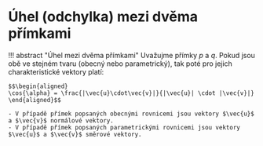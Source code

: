 # Úhel (odchylka) mezi dvěma přímkami

!!! abstract "Úhel mezi dvěma přímkami"
    Uvažujme přímky $p$ a $q$. Pokud jsou obě ve stejném tvaru (obecný nebo parametrický), tak poté pro jejich charakteristické vektory platí:

    $$\begin{aligned}
    \cos{\alpha} = \frac{|\vec{u}\cdot\vec{v}|}{|\vec{u}| \cdot |\vec{v}|}
    \end{aligned}$$

    - V případě přímek popsaných obecnými rovnicemi jsou vektory $\vec{u}$ a $\vec{v}$ normálové vektory.
    - V případě přímek popsaných parametrickými rovnicemi jsou vektory $\vec{u}$ a $\vec{v}$ směrové vektory.